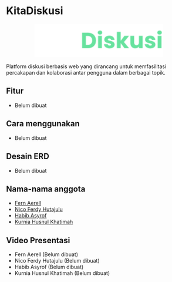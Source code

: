 # KitaDiskusi

<p align="center">
    <img src="rancangan/design/logo/kitadiskusi_text_logo.png" alt="icon" width="350">
</p>

Platform diskusi berbasis web yang dirancang untuk memfasilitasi percakapan dan kolaborasi antar pengguna dalam berbagai topik.

## Fitur

- Belum dibuat

## Cara menggunakan

- Belum dibuat

## Desain ERD

- Belum dibuat

## Nama-nama anggota

- [Fern Aerell](https://github.com/Fern-Aerell)
- [Nico Ferdy Hutajulu](https://github.com/NewX-Team)
- [Habib Asyrof](https://github.com/HabibAsyrof)
- [Kurnia Husnul Khatimah](https://github.com/kurniaaa01)

## Video Presentasi

- Fern Aerell (Belum dibuat)
- Nico Ferdy Hutajulu (Belum dibuat)
- Habib Asyrof (Belum dibuat)
- Kurnia Husnul Khatimah (Belum dibuat)